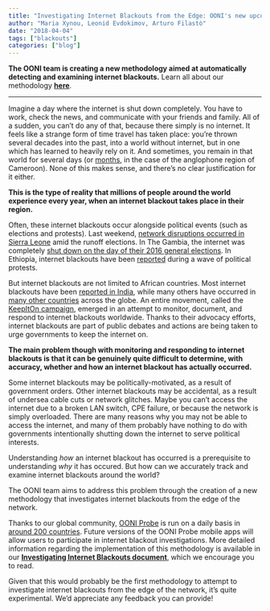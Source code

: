 ```yaml
---
title: "Investigating Internet Blackouts from the Edge: OONI's new upcoming methodology"
author: "Maria Xynou, Leonid Evdokimov, Arturo Filastò"
date: "2018-04-04"
tags: ["blackouts"]
categories: ["blog"]
---
```


**The OONI team is creating a new methodology aimed at automatically
detecting and examining internet blackouts.** Learn all about our
methodology **[here](/documents/Investigating-Internet-Blackouts-Methodology-2018-03.pdf)**.

---------------------------------------------------------------------------------------------------------------------

Imagine a day where the internet is shut down completely. You have to
work, check the news, and communicate with your friends and family. All
of a sudden, you can’t do any of that, because there simply is no
internet. It feels like a strange form of time travel has taken place:
you’re thrown several decades into the past, into a world without
internet, but in one which has learned to heavily rely on it. And
sometimes, you remain in that world for several days (or
[months](https://qz.com/964927/caemroons-internet-shutdown-is-over-after-93-days/),
in the case of the anglophone region of Cameroon). None of this makes
sense, and there’s no clear justification for it either.

**This is the type of reality that millions of people around the world
experience every year, when an internet blackout takes place in their
region.**

Often, these internet blackouts occur alongside political events
(such as elections and protests). Last weekend, [network disruptions occurred in Sierra Leone](http://www.africanews.com/2018/04/01/why-sierra-leone-temporarily-shutdown-internet-after-runoff-vote/) amid the runoff elections. In The Gambia, the
internet was completely [shut down on the day of their 2016 general elections](/post/gambia-internet-shutdown/).
In Ethiopia, internet blackouts have been
[reported](/post/ethiopia-internet-shutdown-amidst-recent-protests/)
during a wave of political protests.

But internet blackouts are not limited to African countries. Most
internet blackouts have been [reported in India](https://www.internetshutdowns.in/), while many others have
occurred in [many other countries](https://www.accessnow.org/keepiton/) across the globe. An
entire movement, called the [KeepItOn campaign](https://www.accessnow.org/keepiton/), emerged in an attempt
to monitor, document, and respond to internet blackouts worldwide.
Thanks to their advocacy efforts, internet blackouts are part of public
debates and actions are being taken to urge governments to keep the
internet on.

**The main problem though with monitoring and responding to internet
blackouts is that it can be genuinely quite difficult to determine, with
accuracy, whether and how an internet blackout has actually occurred.**

Some internet blackouts may be politically-motivated, as a result of
government orders. Other internet blackouts may be accidental, as a
result of undersea cable cuts or network glitches. Maybe you can’t
access the internet due to a broken LAN switch, CPE failure, or because
the network is simply overloaded. There are many reasons why you may not
be able to access the internet, and many of them probably have nothing
to do with governments intentionally shutting down the internet to serve
political interests.

Understanding *how* an internet blackout has occurred is a prerequisite
to understanding *why* it has occured. But how can we accurately track
and examine internet blackouts around the world?

The OONI team aims to address this problem through the creation of a new
methodology that investigates internet blackouts from the edge of the
network.

Thanks to our global community, [OONI Probe](/install/) is run on a daily basis in [around 200 countries](https://api.ooni.io/stats). Future versions of the OONI Probe
mobile apps will allow users to participate in internet blackout investigations.
More detailed information regarding the implementation of this methodology is
available in our **[Investigating Internet Blackouts document](/documents/Investigating-Internet-Blackouts-Methodology-2018-03.pdf)**, which we
encourage you to read.

Given that this would probably be the first methodology to attempt to
investigate internet blackouts from the edge of the network, it’s quite
experimental. We’d appreciate any feedback you can provide!
